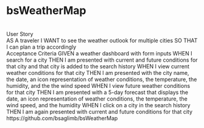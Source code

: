 # bsWeatherMap
<br>
User Story
<br>
AS A traveler
I WANT to see the weather outlook for multiple cities
SO THAT I can plan a trip accordingly
<br>
Acceptance Criteria
GIVEN a weather dashboard with form inputs
WHEN I search for a city
THEN I am presented with current and future conditions for that city and that city is added to the search history
WHEN I view current weather conditions for that city
THEN I am presented with the city name, the date, an icon representation of weather conditions, the temperature, the humidity, and the the wind speed
WHEN I view future weather conditions for that city
THEN I am presented with a 5-day forecast that displays the date, an icon representation of weather conditions, the temperature, the wind speed, and the humidity
WHEN I click on a city in the search history
THEN I am again presented with current and future conditions for that city
<br>
https://github.com/bsaglimb/bsWeatherMap